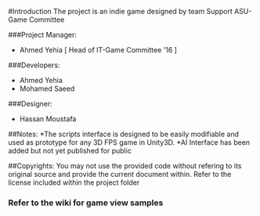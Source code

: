#Introduction
The project is an indie game designed by team Support ASU- Game Committee

###Project Manager:
- Ahmed Yehia [ Head of IT-Game Committee '16 ]

###Developers:
- Ahmed Yehia
- Mohamed Saeed

###Designer:
- Hassan Moustafa

##Notes:
*The scripts interface is designed to be easily modifiable and used as prototype for any 3D FPS game in Unity3D.
*AI Interface has been added but not yet published for public

##Copyrights:
You may not use the provided code without refering to its original source and provide the current document within.
Refer to the license included within the project folder

### Refer to the wiki for game view samples
